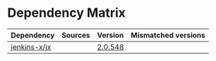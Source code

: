 # Dependency Matrix

Dependency | Sources | Version | Mismatched versions
---------- | ------- | ------- | -------------------
[jenkins-x/jx](https://github.com/jenkins-x/jx) |  | [2.0.548](https://github.com/jenkins-x/jx/releases/tag/v2.0.548) | 
